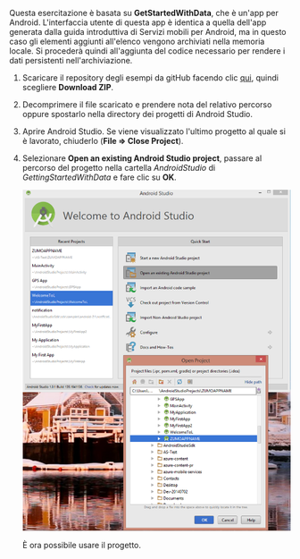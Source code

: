 Questa esercitazione è basata su **GetStartedWithData**, che è un'app per Android. L'interfaccia utente di questa app è identica a quella dell'app generata dalla guida introduttiva di Servizi mobili per Android, ma in questo caso gli elementi aggiunti all'elenco vengono archiviati nella memoria locale. Si procederà quindi all'aggiunta del codice necessario per rendere i dati persistenti nell'archiviazione.

1. Scaricare il repository degli esempi da gitHub facendo clic <a href="https://github.com/Azure/mobile-services-samples" target="blank">qui</a>, quindi scegliere **Download ZIP**.
2. Decomprimere il file scaricato e prendere nota del relativo percorso oppure spostarlo nella directory dei progetti di Android Studio.
3. Aprire Android Studio. Se viene visualizzato l'ultimo progetto al quale si è lavorato, chiuderlo (**File => Close Project**).
4. Selezionare **Open an existing Android Studio project**, passare al percorso del progetto nella cartella *AndroidStudio* di *GettingStartedWithData* e fare clic su **OK**.

     ![](./media/mobile-services-android-get-started/android-studio-import-project.png)

    È ora possibile usare il progetto.


<!---HONumber=Oct15_HO3-->